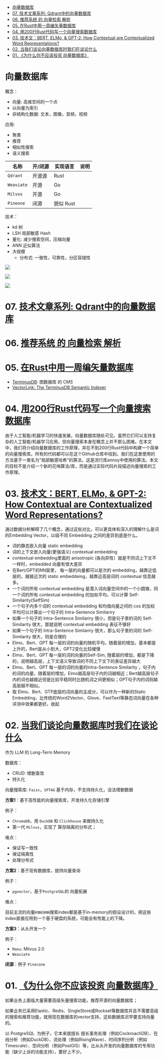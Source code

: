 - [向量数据库](#向量数据库)
- [07. 技术文章系列: Qdrant中的向量数据库](#07-技术文章系列-qdrant中的向量数据库)
- [06. 推荐系统 的 向量检索 解析](#06-推荐系统-的-向量检索-解析)
- [05. 在Rust中用一周编矢量数据库](#05-在rust中用一周编矢量数据库)
- [04. 用200行Rust代码写一个向量搜索数据库](#04-用200行rust代码写一个向量搜索数据库)
- [03. 技术文：BERT, ELMo, \& GPT-2: How Contextual are Contextualized Word Representations?](#03-技术文bert-elmo--gpt-2-how-contextual-are-contextualized-word-representations)
- [02. 当我们谈论向量数据库时我们在谈论什么](#02-当我们谈论向量数据库时我们在谈论什么)
- [01. 《为什么你不应该投资 向量数据库》](#01-为什么你不应该投资-向量数据库)

# 向量数据库

概念：

+ 向量: 高维空间的一个点
+ 以向量为索引
+ 非结构化数据: 文本，图像，音频，视频

应用: 

+ 聚类
+ 推荐
+ 相似性搜索
+ 语义搜索

|名称|开/闭源|实现语言|说明|
|--|--|--|--|
|`Qdrant`|开源源|Rust||
|`Weaviate`|开源|Go||
|`Milvus`|开源|Go||
|`Pineone`|闭源|貌似 Rust||

技术：

+ kd 树
+ LSH 局部敏感 Hash
+ 量化: 减少搜索空间，压缩向量
+ ANN 近似算法
+ 大规模
    - 分布式: 一致性，可靠性，分区容错性

![](../../images/v2-04c4a8d4406f2f1cd47826baa7d94fa8_r.png)

![](../../images/007C1uJCgy1heunx3dpduj30zo18t49p.jpg)

![](../../images/1_VSkugYj5NOCQ8xTPaWnv2w.webp)

# 07. [技术文章系列: Qdrant中的向量数据库](https://qdrant.tech/articles/)

# 06. [推荐系统 的 向量检索 解析](https://zhuanlan.zhihu.com/p/462483802)

# 05. [在Rust中用一周编矢量数据库](http://www.cheeli.com.cn/articles/writing-a-vector-database-in-a-week-in-rust/)

+ [TerminusDB](https://terminusdb.com/): 图数据库 的 CMS 
+ [VectorLink: The TerminusDB Semantic Indexer](https://github.com/terminusdb-labs/terminusdb-semantic-indexer)

# 04. [用200行Rust代码写一个向量搜索数据库](https://fennel.ai/blog/vector-search-in-200-lines-of-rust/)

由于人工智能/机器学习的快速发展，向量数据库随处可见。虽然它们可以支持复杂的人工智能/机器学习应用，但向量搜索本身在概念上并不那么困难。在本文中，我们将介绍向量数据库的工作原理，并在不到200行Rust代码中构建一个简单的向量搜索库。所有的代码都可以在这个Github仓库中找到。我们在这里使用的方法基于一类名为"局部敏感哈希"的算法，这是流行库annoy中使用的算法。本文的目标不是介绍一个新的花哨算法/库，而是通过实际代码片段描述向量搜索的工作原理。

# 03. [技术文：BERT, ELMo, & GPT-2: How Contextual are Contextualized Word Representations?](https://ai.stanford.edu/blog/contextual/?continueFlag=b1051ae9d3cb887d3ed8db100ded152c)

通过数据分析解释了几个概念，通过这些对比，可以更具体和深入的理解什么是词的Embedding Vector，以级不同 Embedding 之间的差异到底是什么。

* 词的静态嵌入向量 static embedding
* 词的上下文嵌入向量(更强语义) contextual embedding
* contextual embedding里面的 anisotropic (各向异性）就是不同词上下文不一样时，embedded 向量有很大差异
* 在Bert/GPT的NN层里， 每一层的向量都可以是次的 embedding，越靠近低层的，越接近次的 static embeddeing，越靠近高层词的 contextual 信息越多。
* 一个词的所有 contextual embedding 是潜入词向量空间中的一个小圆锥，同一个词的所有 contextual embedding 的加权平均，可以计算 Self-Similarity(SelfSim)
* 一个句子内多个词的 contextual embedding 和均值向量之间的 cos 的加权平均可以计算出一个句子的 Intra-Sentence Similariry 
* 如果一个句子的 Intra-Sentence Similariry  很小，但是句子里的词的 Self-Similarity 很大，那就说明 contextual embedding 表征不够好
* 如果一个句子的 Intra-Sentence Similariry  很大，那么句子里的词的 Self-Similarity 很大，则是合理的
* Elmo、Bert、GPT 每一层的词的向量的随机平均，随着层的增加，基本都是上升的，Bert是从小到大，GPT2变化比较缓慢
* Elmo、Bert、GPT 每一层的词的向量的Self-Sim, 随着层的增加，都是下降的，说明越高层，上下文语义导致词的不同上下文下的表征差异越大
* Elmo、Bert、GPT 每一层的词的向量的Intra-Sentence Similarity ，句子内的词的向量，随着层的增加，Elmo越高层句子内的词越相近；Bert越高层句子内的词也越接近但是比较平稳同时比随机词之间更相似；GPT句子内的词则越高层越不相似。
* 取 Elmo、Bert、GTP底层的词向量的主成分，可以作为一种新的Static Embedding，比传统的Word2Vector、Glove、FastText等静态词向量在各种评测中效果都更好。收起

# 02. [当我们谈论向量数据库时我们在谈论什么](https://zhuanlan.zhihu.com/p/634361464)

作为 LLM 的 Long-Term Memory

数据库：

+ CRUD: 增删查改
+ 持久化

向量搜索库: `Faiss`，`SPTAG` 基于内存，不支持持久化，没法增删数据

**方案1**：基于高性能的向量搜索库，开发持久化存储引擎

例子：

+ `ChromaDB`，用 `DuckDB` 和 `Clickhouse` 来做持久化
+ 第一代 `Milvus`，实现了 算存隔离的分布式；

难点：

+ 保证写一致性
+ 保证隔离性
+ 处理分布式

**方案2**：基于现有数据库，提供向量查询

例子：

+ `pgvector`，基于`PostgreSQL`的 向量拓展

难点：

目前主流的向量`KNN`/`ANN`搜索index都是基于in-memory的假设设计的，把这些index直接应用到一个基于硬盘的系统，可能会有性能上的下降。

**方案3**：从头开发一个

例子：

+ `Manu`: Milvus 2.0
+ `Weaviate`

**闭源**：例子 `Pinecone`


# 01. [《为什么你不应该投资 向量数据库》](https://medium.com/data-engineer-things/why-you-shouldnt-invest-in-vector-databases-c0cd3f59d23c)

如果业务上面临大量需要高级矢量搜索功能，推荐开源的向量数据库；

如果业务已采用Elastic、Redis、SingleStore或Rockset等数据库并且不需要高级的搜索和推荐功能，就用现在数据库的vector支持，这些数据库迟早要支持向量的。

以 PostgreSQL  为例子，它本来就擅长 擅长事务处理（例如CockroachDB）、在线分析（例如DuckDB）、流处理（例如RisingWave）、时间序列分析（例如Timescale）、空间分析（例如PostGIS）等，比从头开发的向量数据库的专用功能（缺少上诉的功能支持），要好上不少。
